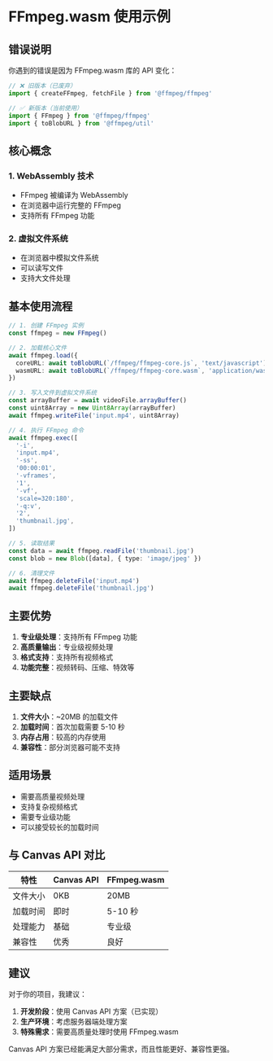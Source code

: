# FFmpeg.wasm 使用示例

## 错误说明

你遇到的错误是因为 FFmpeg.wasm 库的 API 变化：

```typescript
// ❌ 旧版本（已废弃）
import { createFFmpeg, fetchFile } from '@ffmpeg/ffmpeg'

// ✅ 新版本（当前使用）
import { FFmpeg } from '@ffmpeg/ffmpeg'
import { toBlobURL } from '@ffmpeg/util'
```

## 核心概念

### 1. WebAssembly 技术

- FFmpeg 被编译为 WebAssembly
- 在浏览器中运行完整的 FFmpeg
- 支持所有 FFmpeg 功能

### 2. 虚拟文件系统

- 在浏览器中模拟文件系统
- 可以读写文件
- 支持大文件处理

## 基本使用流程

```typescript
// 1. 创建 FFmpeg 实例
const ffmpeg = new FFmpeg()

// 2. 加载核心文件
await ffmpeg.load({
  coreURL: await toBlobURL(`/ffmpeg/ffmpeg-core.js`, 'text/javascript'),
  wasmURL: await toBlobURL(`/ffmpeg/ffmpeg-core.wasm`, 'application/wasm'),
})

// 3. 写入文件到虚拟文件系统
const arrayBuffer = await videoFile.arrayBuffer()
const uint8Array = new Uint8Array(arrayBuffer)
await ffmpeg.writeFile('input.mp4', uint8Array)

// 4. 执行 FFmpeg 命令
await ffmpeg.exec([
  '-i',
  'input.mp4',
  '-ss',
  '00:00:01',
  '-vframes',
  '1',
  '-vf',
  'scale=320:180',
  '-q:v',
  '2',
  'thumbnail.jpg',
])

// 5. 读取结果
const data = await ffmpeg.readFile('thumbnail.jpg')
const blob = new Blob([data], { type: 'image/jpeg' })

// 6. 清理文件
await ffmpeg.deleteFile('input.mp4')
await ffmpeg.deleteFile('thumbnail.jpg')
```

## 主要优势

1. **专业级处理**：支持所有 FFmpeg 功能
2. **高质量输出**：专业级视频处理
3. **格式支持**：支持所有视频格式
4. **功能完整**：视频转码、压缩、特效等

## 主要缺点

1. **文件大小**：~20MB 的加载文件
2. **加载时间**：首次加载需要 5-10 秒
3. **内存占用**：较高的内存使用
4. **兼容性**：部分浏览器可能不支持

## 适用场景

- 需要高质量视频处理
- 支持复杂视频格式
- 需要专业级功能
- 可以接受较长的加载时间

## 与 Canvas API 对比

| 特性     | Canvas API | FFmpeg.wasm |
| -------- | ---------- | ----------- |
| 文件大小 | 0KB        | 20MB        |
| 加载时间 | 即时       | 5-10 秒     |
| 处理能力 | 基础       | 专业级      |
| 兼容性   | 优秀       | 良好        |

## 建议

对于你的项目，我建议：

1. **开发阶段**：使用 Canvas API 方案（已实现）
2. **生产环境**：考虑服务器端处理方案
3. **特殊需求**：需要高质量处理时使用 FFmpeg.wasm

Canvas API 方案已经能满足大部分需求，而且性能更好、兼容性更强。
